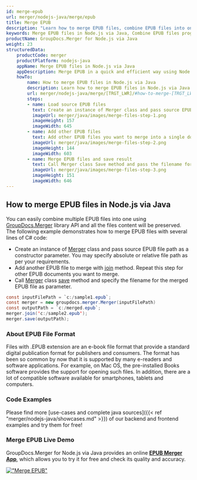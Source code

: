 ```yaml
---
id: merge-epub
url: merger/nodejs-java/merge/epub
title: Merge EPUB
description: "Learn how to merge EPUB files, combine EPUB files into one file programmatically in Node.js via Java language using GroupDocs.Merger for Node.js via Java library."
keywords: Merge EPUB files in Node.js via Java, Combine EPUB files programmatically
productName: GroupDocs.Merger for Node.js via Java
weight: 23
structuredData:
    productCode: merger
    productPlatform: nodejs-java
    appName: Merge EPUB files in Node.js via Java
    appDescription: Merge EPUB in a quick and efficient way using Node.js via Java language and GroupDocs.Merger for Node.js via Java API, without the use of any third-party software like Microsoft or Open Office.
    howTo:
        name: How to merge EPUB files in Node.js via Java 
        description: Learn how to merge EPUB files in Node.js via Java language and GroupDocs.Merger for Node.js via Java API, without the use of any third-party software like Microsoft or Open Office.
        url: merger/nodejs-java/merge/[TRGT_LWR]/#how-to-merge-[TRGT_LWR]-files-in-nodejs-java
        steps:
        - name: Load source EPUB files 
          text: Create an instance of Merger class and pass source EPUB file path as a constructor parameter. You may specify absolute or relative file path as per your requirements. 
          imageUrl: merger/java/images/merge-files-step-1.png
          imageHeight: 157
          imageWidth: 645
        - name: Add other EPUB files
          text: Add other EPUB files you want to merge into a single document with Join method of Merger class.
          imageUrl: merger/java/images/merge-files-step-2.png
          imageHeight: 144
          imageWidth: 603
        - name: Merge EPUB files and save result 
          text: Call Merger class Save method and pass the filename for the resultant EPUB file as parameter.
          imageUrl: merger/java/images/merge-files-step-3.png
          imageHeight: 151
          imageWidth: 646
---
```


## How to merge EPUB files in Node.js via Java

You can easily combine multiple EPUB files into one using [GroupDocs.Merger](https://products.groupdocs.com/merger/nodejs-java) library API and all the files content will be preserved.
The following example demonstrates how to merge EPUB files with several lines of C# code:

* Create an instance of [Merger](https://reference.groupdocs.com/merger/java/com.groupdocs.merger/Merger) class and pass source EPUB file path as a constructor parameter. You may specify absolute or relative file path as per your requirements.
* Add another EPUB file to merge with [join](https://reference.groupdocs.com/merger/java/com.groupdocs.merger/Merger#join(java.io.InputStream)) method. Repeat this step for other EPUB documents you want to merge.
* Call [Merger](https://reference.groupdocs.com/merger/java/com.groupdocs.merger/Merger) class [save](https://reference.groupdocs.com/merger/java/com.groupdocs.merger/Merger#save(java.io.OutputStream)) method and specify the filename for the merged EPUB file as parameter.

```java
const inputFilePath = `c:/sample1.epub`;
const merger = new groupdocs.merger.Merger(inputFilePath)
const outputPath = `c:/merged.epub`;
merger.join('c:/sample2.epub');
merger.save(outputPath);
```

### About EPUB File Format 

Files with .EPUB extension are an e-book file format that provide a standard digital publication format for publishers and consumers. The format has been so common by now that it is supported by many e-readers and software applications. For example, on Mac OS, the pre-installed Books software provides the support for opening such files. In addition, there are a lot of compatible software available for smartphones, tablets and computers.

### Code Examples

Please find more [use-cases and complete java sources]({{< ref "merger/nodejs-java/showcases.md" >}}) of our backend and frontend examples and try them for free!

### Merge EPUB Live Demo 

GroupDocs.Merger for Node.js via Java provides an online [**EPUB Merger App**](https://products.groupdocs.app/merger/epub), which allows you to try it for free and check its quality and accuracy.

[!["Merge EPUB"](/merger/java/images/merge/merge-epub.png)](https://products.groupdocs.app/merger/epub)